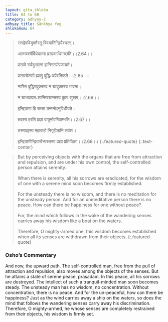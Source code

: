 ```yaml
---
layout: gita_shloka
title: 64 to 68
category: adhyay-2
adhyay_title: Sānkhya Yog
shlokanum: 64
---
```


> रागद्वेषवियुक्तैस्तु विषयानिन्द्रियैश्चरन्।<br><br>आत्मवश्यैर्विधेयात्मा प्रसादमधिगच्छति।।2.64।।<br><br>प्रसादे सर्वदुःखानां हानिरस्योपजायते।<br><br>प्रसन्नचेतसो ह्याशु बुद्धिः पर्यवतिष्ठते।।2.65।।<br><br>नास्ति बुद्धिरयुक्तस्य न चायुक्तस्य भावना।<br><br>न चाभावयतः शान्तिरशान्तस्य कुतः सुखम्।।2.66।।<br><br>इन्द्रियाणां हि चरतां यन्मनोऽनुविधीयते।<br><br>तदस्य हरति प्रज्ञां वायुर्नावमिवाम्भसि।।2.67।।<br><br>तस्माद्यस्य महाबाहो निगृहीतानि सर्वशः।<br><br>इन्द्रियाणीन्द्रियार्थेभ्यस्तस्य प्रज्ञा प्रतिष्ठिता।।2.68।।
{:.featured-quote}
{:.text-center}

> But by perceiving objects with the organs that are free from attraction and repulsion, and are under his own control, the self-controlled person attains serenity.<br><br>When there is serenity, all his sorrows are eradicated, for the wisdom of one with a serene mind soon becomes firmly established.<br><br>For the unsteady there is no wisdom, and there is no meditation for the unsteady person. And for an unmeditative person there is no peace. How can there be happiness for one without peace?<br><br>For, the mind which follows in the wake of the wandering senses carries away his wisdom like a boat on the waters.<br><br>Therefore, O mighty-armed one, this wisdom becomes established when all its senses are withdrawn from their objects.
{:.featured-quote}

### Osho’s Commentary
And now, the upward path. The self-controlled man, free from the pull of attraction and repulsion, also moves among the objects of the senses. But he attains a state of serene peace, prasadam.
In this peace, all his sorrows are destroyed. The intellect of such a tranquil-minded man soon becomes steady.
The unsteady man has no wisdom, no concentration. Without concentration, there is no peace. And for the un-peaceful, how can there be happiness?
Just as the wind carries away a ship on the waters, so does the mind that follows the wandering senses carry away his discrimination.
Therefore, O mighty-armed, he whose senses are completely restrained from their objects, his wisdom is firmly set.
